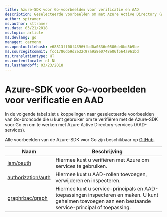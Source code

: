 ```yaml
---
title: Azure-SDK voor Go-voorbeelden voor verificatie en AAD
description: Geselecteerde voorbeelden om met Azure Active Directory (AAD) en verificatie te werken met behulp van de Azure-SDK voor Go.
author: sptramer
ms.author: sttramer
ms.date: 03/21/2018
ms.topic: article
ms.devlang: go
manager: carmonm
ms.openlocfilehash: e68813ff00f43969fbd0a0336e0506de0bd5b9be
ms.sourcegitcommit: fcc1786d59d2e32c97a9a8e0748e06f564a961bd
ms.translationtype: HT
ms.contentlocale: nl-NL
ms.lasthandoff: 03/23/2018
---
```

# <a name="azure-sdk-for-go-samples-for-authentication-and-aad"></a>Azure-SDK voor Go-voorbeelden voor verificatie en AAD

In de volgende tabel ziet u koppelingen naar geselecteerde voorbeelden van Go-broncode die u kunt gebruiken om te verifiëren met de Azure-SDK voor Go en om te werken met Azure Active Directory-services (AAD-services). 

Alle voorbeelden van de Azure-SDK voor Go zijn beschikbaar op [GitHub](https://github.com/Azure-Samples/azure-sdk-for-go-samples).

| Naam | Beschrijving |
|------|-------------|
| [iam/oauth](https://github.com/Azure-Samples/azure-sdk-for-go-samples/blob/master/iam/oauth.go) | Hiermee kunt u verifiëren met Azure om services te gebruiken. |
| [authorization/auth](https://github.com/Azure-Samples/azure-sdk-for-go-samples/blob/master/authorization/auth.go) | Hiermee kunt u AAD-rollen toevoegen, verwijderen en inspecteren. |
| [graphrbac/graph](https://github.com/Azure-Samples/azure-sdk-for-go-samples/blob/master/graphrbac/graph.go) | Hiermee kunt u service-principals en AAD-toepassingen inspecteren en maken. U kunt geheimen toevoegen aan een bestaande service-principal of toepassing. |
